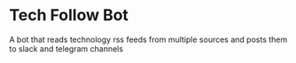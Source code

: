# Tech Follow Bot
A bot that reads technology rss feeds from multiple sources and posts them to slack and telegram channels
